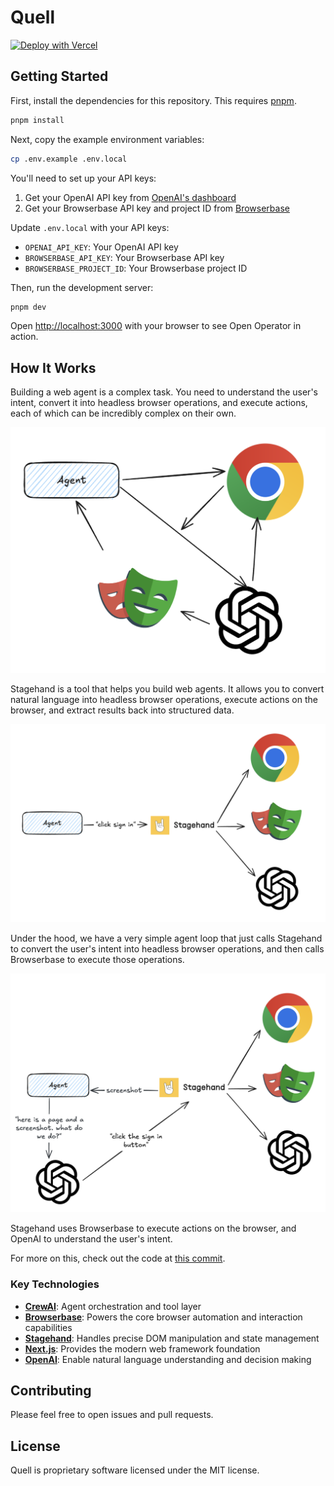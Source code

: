 # Quell

[![Deploy with Vercel](https://vercel.com/button)](https://vercel.com/new/clone?repository-url=https%3A%2F%2Fgithub.com%2Fbrowserbase%2Fopen-operator&env=OPENAI_API_KEY,BROWSERBASE_API_KEY,BROWSERBASE_PROJECT_ID&envDescription=API%20keys%20needed%20to%20run%20Open%20Operator&envLink=https%3A%2F%2Fgithub.com%2Fbrowserbase%2Fopen-operator%23environment-variables)

## Getting Started

First, install the dependencies for this repository. This requires [pnpm](https://pnpm.io/installation#using-other-package-managers).

<!-- This doesn't work with NPM, haven't tested with yarn -->

```bash
pnpm install
```

Next, copy the example environment variables:

```bash
cp .env.example .env.local
```

You'll need to set up your API keys:

1. Get your OpenAI API key from [OpenAI's dashboard](https://platform.openai.com/api-keys)
2. Get your Browserbase API key and project ID from [Browserbase](https://www.browserbase.com)

Update `.env.local` with your API keys:

- `OPENAI_API_KEY`: Your OpenAI API key
- `BROWSERBASE_API_KEY`: Your Browserbase API key
- `BROWSERBASE_PROJECT_ID`: Your Browserbase project ID

Then, run the development server:

<!-- This doesn't work with NPM, haven't tested with yarn -->

```bash
pnpm dev
```

Open [http://localhost:3000](http://localhost:3000) with your browser to see Open Operator in action.

## How It Works

Building a web agent is a complex task. You need to understand the user's intent, convert it into headless browser operations, and execute actions, each of which can be incredibly complex on their own.

![public/agent_mess.png](public/agent_mess.png)

Stagehand is a tool that helps you build web agents. It allows you to convert natural language into headless browser operations, execute actions on the browser, and extract results back into structured data.

![public/stagehand_clean.png](public/stagehand_clean.png)

Under the hood, we have a very simple agent loop that just calls Stagehand to convert the user's intent into headless browser operations, and then calls Browserbase to execute those operations.

![public/agent_loop.png](public/agent_loop.png)

Stagehand uses Browserbase to execute actions on the browser, and OpenAI to understand the user's intent.

For more on this, check out the code at [this commit](https://github.com/browserbase/open-operator/blob/6f2fba55b3d271be61819dc11e64b1ada52646ac/index.ts).

### Key Technologies

- **[CrewAI](https://www.crewai.com)**: Agent orchestration and tool layer
- **[Browserbase](https://www.browserbase.com)**: Powers the core browser automation and interaction capabilities
- **[Stagehand](https://www.stagehand.dev)**: Handles precise DOM manipulation and state management
- **[Next.js](https://nextjs.org)**: Provides the modern web framework foundation
- **[OpenAI](https://openai.com)**: Enable natural language understanding and decision making

## Contributing

Please feel free to open issues and pull requests.

## License

Quell is proprietary software licensed under the MIT license.
